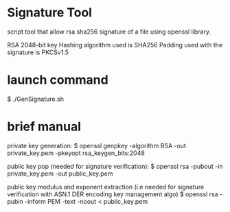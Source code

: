 # Signature Tool
script tool that allow rsa sha256 signature of a file using openssl library.

RSA 2048-bit key
Hashing algorithm used is SHA256
Padding used with the signature is PKCSv1.5

# launch command
$ ./GenSignature.sh

# brief manual
  private key generation:
    $ openssl genpkey -algorithm RSA -out private_key.pem -pkeyopt rsa_keygen_bits:2048
  
  public key pop (needed for signature verification):
    $ openssl rsa -pubout -in private_key.pem -out public_key.pem
  
  public key modulus and exponent extraction (i.e needed for signature verification with ASN.1 DER encoding key management algo)
    $ openssl rsa -pubin -inform PEM -text -noout < public_key.pem


  
